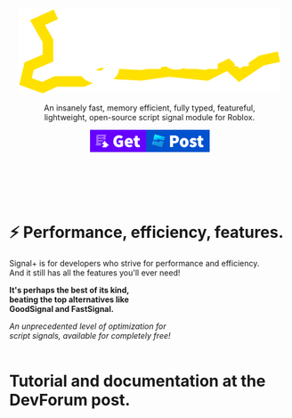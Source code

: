 <div align="center">

<img src="https://raw.githubusercontent.com/AlexanderLindholt/SignalPlus/refs/heads/main/Logo.png"></img>

An insanely fast, memory efficient, fully typed, featureful,<br>
lightweight, open-source script signal module for Roblox.

[<img src="https://raw.githubusercontent.com/AlexanderLindholt/LinkButtons/refs/heads/main/Static/Module.png"></img>](https://create.roblox.com/store/asset/118793070598362) ​ [<img src="https://raw.githubusercontent.com/AlexanderLindholt/LinkButtons/refs/heads/main/Static/Devforum.png"></img>](https://devforum.roblox.com/t/3552231)
</div>
<br>
<br>
<br>
<br>

# ⚡ Performance, efficiency, features.
Signal+ is for developers who strive for performance and efficiency.<br>
And it still has all the features you'll ever need!

**It's perhaps the best of its kind,<br>
beating the top alternatives like<br>
GoodSignal and FastSignal.**

*An unprecedented level of optimization for<br>
script signals, available for completely free!*
<br>
<br>

# Tutorial and documentation at the DevForum post.
